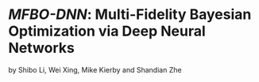 # *MFBO-DNN*: Multi-Fidelity Bayesian Optimization via Deep Neural Networks

by Shibo Li, Wei Xing, Mike Kierby and Shandian Zhe


